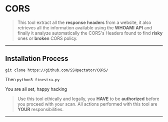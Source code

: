 # CORS
> This tool extract all the **response** **headers** from a website, it also retrieves all the information available using the **WHOAMI** **API** and finally it analyze automatically the CORS's Headers
> found to find **risky** ones or **broken** CORS policy.
---
## Installation Process
``
git clone https://github.com/SSHpectator/CORS/
``

Then
``
python3 finestra.py
``

You are all set, happy hacking

>Use this tool ethically and legally, you **HAVE** to be **authorized** before you proceed with your scan. All actions performed with this tool are **YOUR** responsibilities.
---
